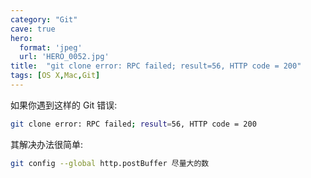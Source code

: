 ```yaml
---
category: "Git"
cave: true
hero:
  format: 'jpeg'
  url: 'HERO_0052.jpg'
title:  "git clone error: RPC failed; result=56, HTTP code = 200"
tags: [OS X,Mac,Git]
---
```

如果你遇到这样的 Git 错误:

```sh
git clone error: RPC failed; result=56, HTTP code = 200
```


其解决办法很简单:

```sh
git config --global http.postBuffer 尽量大的数
```


